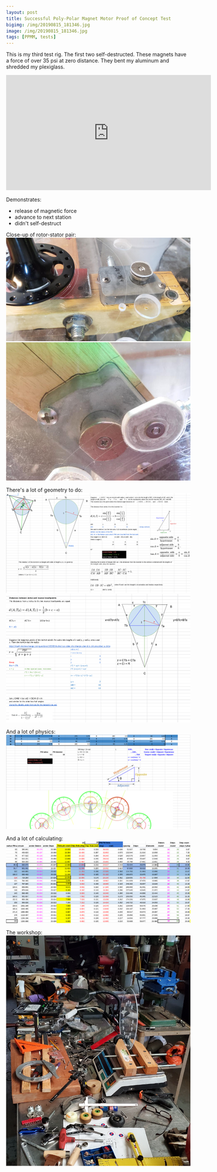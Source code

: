 ```yaml
---
layout: post
title: Successful Poly-Polar Magnet Motor Proof of Concept Test
bigimg: /img/20190815_181346.jpg
image: /img/20190815_181346.jpg
tags: [PPMM, tests]
---
```


This is my third test rig. The first two self-destructed. These magnets have a force of over 35 psi at zero distance. They bent my aluminum and shredded my plexiglass.
<iframe width="560" height="315" src="https://www.youtube.com/embed/zg_jSTjzq7M" frameborder="0" allow="accelerometer; autoplay; encrypted-media; gyroscope; picture-in-picture" allowfullscreen></iframe>

Demonstrates: 

- release of magnetic force
- advance to next station
- didn't self-destruct

Close-up of rotor-stator pair:
![](/img/20190827_180051.jpg)
![](/img/20190829_162639.jpg)


There's a lot of geometry to do:
![](/img/PPMM_incircles1.png)
![](/img/PPMM_incircles2.png)


And a lot of physics:
![](/img/PPMM_phase.png)


And a lot of calculating:
![](/img/PPMM_diameters.png)


The workshop:
![](/img/IMG_20190815_183704_939.jpg)
